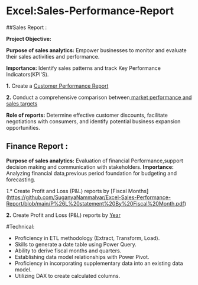 # Excel:Sales-Performance-Report

##Sales Report :

**Project Objective:**

**Purpose of sales analytics:** Empower businesses to monitor and  evaluate their sales activities and performance.

**Importance:** Identify sales patterns and track Key Performance Indicators(KPI'S).

**1.** Create a [Customer Performance Report](https://github.com/SuganyaNammalvar/Excel-Sales-Performance-Report/blob/main/Customer%20Performace%20Report.pdf)

 **2.** Conduct a comprehensive comparison between[ market performance and sales targets](https://github.com/SuganyaNammalvar/Excel-Sales-Performance-Report/blob/main/Market%20Vs%20Target%20Performance.pdf)

**Role of reports:** Determine effective customer discounts, facilitate negotiations with consumers, and identify potential business expansion opportunities.

 ## Finance Report :

 **Purpose of sales analytics:** Evaluation of financial Performance,support decision making and communication with stakeholders.
 **Importance:** Analyzing financial data,previous period foundation for budgeting and forecasting. 

 *1.** Create Profit and Loss (P&L) reports by [Fiscal Months]
 (https://github.com/SuganyaNammalvar/Excel-Sales-Performance-Report/blob/main/P%26L%20statement%20By%20Fiscal%20Month.pdf)

 **2.** Create Profit and Loss (P&L) reports by [Year](https://github.com/SuganyaNammalvar/Excel-Sales-Performance-Report/blob/main/P%26L%20statement%20By%20Fiscal%20Year.pdf)

 #Technical:
- 	Proficiency in ETL methodology (Extract, Transform, Load).
- 	Skills to generate a date table using Power Query.
- 	Ability to derive fiscal months and quarters.
- 	Establishing data model relationships with Power Pivot.
- 	Proficiency in incorporating supplementary data into an existing data model.
-	Utilizing DAX to create calculated columns.

